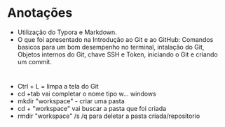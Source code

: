 # Anotações

 - Utilização do Typora e Markdown.
 - O que foi apresentado na Introdução ao Git e ao GitHub: Comandos basicos para um bom desempenho no terminal, intalação do Git, Objetos internos do Git, chave SSH e Token, iniciando o Git e criando um commit. 

#


 - Ctrl + L = limpa a tela do Git
 - cd +tab vai completar o nome tipo w... windows
 - mkdir "workspace" - criar uma pasta
 - cd + "workspace" vai buscar a pasta que foi criada
 - rmdir "workspace" /s /q para deletar a pasta criada/repositorio